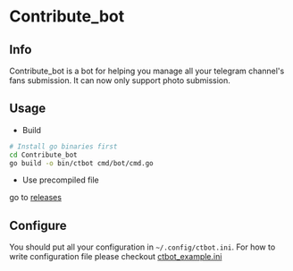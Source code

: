# Contribute_bot

## Info

Contribute_bot is a bot for helping you manage all your telegram channel's fans submission. It can now only support photo submission.

## Usage

- Build

```bash
# Install go binaries first
cd Contribute_bot
go build -o bin/ctbot cmd/bot/cmd.go
```

- Use precompiled file

go to [releases](https://github.com/Avimitin/Go-CTB-bot/releases)


## Configure

You should put all your configuration in `~/.config/ctbot.ini`. For how to write configuration file please checkout [ctbot_example.ini](https://github.com/Avimitin/Go-CTB-bot/blob/master/ctbot_example.ini)

